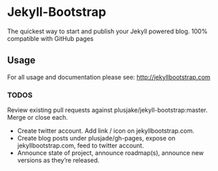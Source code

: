 # Jekyll-Bootstrap

The quickest way to start and publish your Jekyll powered blog. 100% compatible with GitHub pages

## Usage

For all usage and documentation please see: <http://jekyllbootstrap.com>

### TODOS

Review existing pull requests against plusjake/jekyll-bootstrap:master. Merge or close each.

* Create twitter account. Add link / icon on jekyllbootstrap.com.
* Create blog posts under plusjade/gh-pages, expose on jekyllbootstrap.com, feed to twitter account.
* Announce state of project, announce roadmap(s), announce new versions as they’re released.
